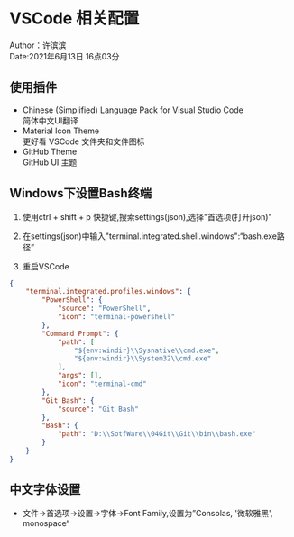 VSCode 相关配置
==============
Author：许滨滨  
Date:2021年6月13日 16点03分

使用插件
-------

- Chinese (Simplified) Language Pack for Visual Studio Code  
简体中文UI翻译
- Material Icon Theme  
更好看 VSCode 文件夹和文件图标
- GitHub Theme  
GitHub UI 主题

Windows下设置Bash终端
--------------------

1. 使用ctrl + shift + p 快捷键,搜索settings(json),选择"首选项(打开json)"  

2. 在settings(json)中输入"terminal.integrated.shell.windows":“bash.exe路径”  

3. 重启VSCode  
```json
{
    "terminal.integrated.profiles.windows": {
        "PowerShell": {
            "source": "PowerShell",
            "icon": "terminal-powershell"
        },
        "Command Prompt": {
            "path": [
                "${env:windir}\\Sysnative\\cmd.exe",
                "${env:windir}\\System32\\cmd.exe"
            ],
            "args": [],
            "icon": "terminal-cmd"
        },
        "Git Bash": {
            "source": "Git Bash"
        },
        "Bash": {
            "path": "D:\\SotfWare\\04Git\\Git\\bin\\bash.exe"
        }
    }
}
```

中文字体设置
----------

- 文件->首选项->设置->字体->Font Family,设置为”Consolas, '微软雅黑', monospace“